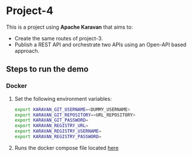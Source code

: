 # Project-4

This is a project using **Apache Karavan** that aims to:

- Create the same routes of project-3.
- Publish a REST API and orchestrate two APIs using an Open-API based approach.

## Steps to run the demo

### Docker

 1. Set the following environment variables:

    ```bash
    export KARAVAN_GIT_USERNAME=<DUMMY_USERNAME>
    export KARAVAN_GIT_REPOSITORY=<URL_REPOSITORY>
    export KARAVAN_GIT_PASSWORD=
    export KARAVAN_REGISTRY_URL=
    export KARAVAN_REGISTRY_USERNAME=
    export KARAVAN_REGISTRY_PASSWORD=
    ```

 2. Runs the docker compose file located [here](./docker/docker-compose.yaml)
